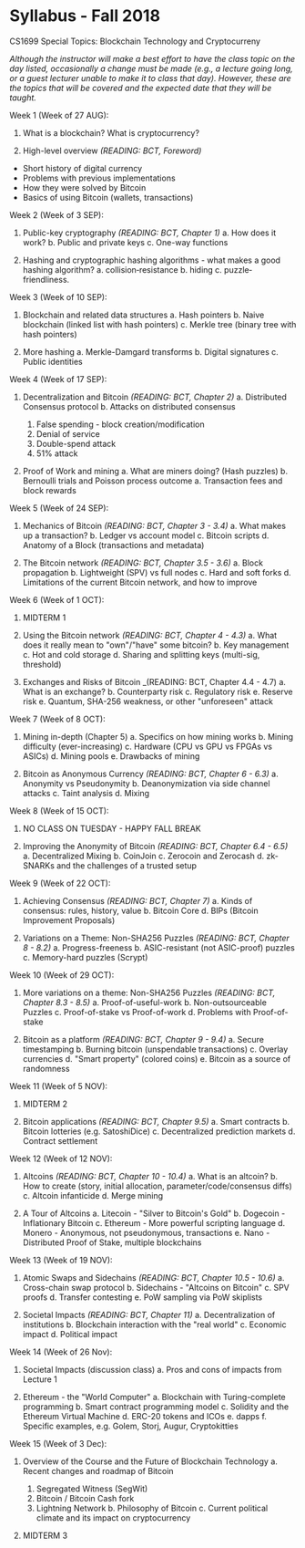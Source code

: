 # Syllabus - Fall 2018
CS1699 Special Topics: Blockchain Technology and Cryptocurreny

_Although the instructor will make a best effort to have the class topic on the day listed, occasionally a change must be made (e.g., a lecture going long, or a guest lecturer unable to make it to class that day).  However, these are the topics that will be covered and the expected date that they will be taught._


Week 1 (Week of 27 AUG):

1. What is a blockchain?  What is cryptocurrency?

2. High-level overview _(READING: BCT, Foreword)_
  * Short history of digital currency
  * Problems with previous implementations
  * How they were solved by Bitcoin
  * Basics of using Bitcoin (wallets, transactions)

Week 2 (Week of 3 SEP):

1. Public-key cryptography _(READING: BCT, Chapter 1)_
   a. How does it work?
   b. Public and private keys
   c. One-way functions

2. Hashing and cryptographic hashing algorithms - what makes a good hashing algorithm?
  a. collision‐resistance
  b. hiding
  c. puzzle‐friendliness.

Week 3 (Week of 10 SEP):

1. Blockchain and related data structures
  a. Hash pointers
  b. Naive blockchain (linked list with hash pointers)
  c. Merkle tree (binary tree with hash pointers)

2. More hashing
  a. Merkle-Damgard transforms
  b. Digital signatures
  c. Public identities

Week 4 (Week of 17 SEP):

1. Decentralization and Bitcoin _(READING: BCT, Chapter 2)_
  a. Distributed Consensus protocol
  b. Attacks on distributed consensus
    1. False spending - block creation/modification
    2. Denial of service
    3. Double-spend attack
    4. 51% attack

2. Proof of Work and mining
  a. What are miners doing? (Hash puzzles)
  b. Bernoulli trials and Poisson process outcome
  a. Transaction fees and block rewards

Week 5 (Week of 24 SEP):

1. Mechanics of Bitcoin _(READING: BCT, Chapter 3 - 3.4)_
  a. What makes up a transaction?
  b. Ledger vs account model
  c. Bitcoin scripts
  d. Anatomy of a Block (transactions and metadata)

2. The Bitcoin network _(READING: BCT, Chapter 3.5 - 3.6)_
  a. Block propagation
  b. Lightweight (SPV) vs full nodes
  c. Hard and soft forks
  d. Limitations of the current Bitcoin network, and how to improve

Week 6 (Week of 1 OCT):

1. MIDTERM 1

2. Using the Bitcoin network _(READING: BCT, Chapter 4 - 4.3)_
  a. What does it really mean to "own"/"have" some bitcoin?
  b. Key management
  c. Hot and cold storage
  d. Sharing and splitting keys (multi-sig, threshold)

2. Exchanges and Risks of Bitcoin  _(READING: BCT, Chapter 4.4 - 4.7)
  a. What is an exchange?
  b. Counterparty risk
  c. Regulatory risk
  e. Reserve risk
  e. Quantum, SHA-256 weakness, or other "unforeseen" attack

Week 7 (Week of 8 OCT):

1. Mining in-depth (Chapter 5)
  a. Specifics on how mining works
  b. Mining difficulty (ever-increasing)
  c. Hardware (CPU vs GPU vs FPGAs vs ASICs)
  d. Mining pools
  e. Drawbacks of mining

2. Bitcoin as Anonymous Currency _(READING: BCT, Chapter 6 - 6.3)_
  a. Anonymity vs Pseudonymity
  b. Deanonymization via side channel attacks
  c. Taint analysis
  d. Mixing


Week 8 (Week of 15 OCT):

1. NO CLASS ON TUESDAY - HAPPY FALL BREAK

2. Improving the Anonymity of Bitcoin _(READING: BCT, Chapter 6.4 - 6.5)_
  a. Decentralized Mixing
  b. CoinJoin
  c. Zerocoin and Zerocash
  d. zk-SNARKs and the challenges of a trusted setup

Week 9 (Week of 22 OCT):

1. Achieving Consensus _(READING: BCT, Chapter 7)_
  a. Kinds of consensus: rules, history, value
  b. Bitcoin Core
  d. BIPs (Bitcoin Improvement Proposals)

2. Variations on a Theme: Non-SHA256 Puzzles _(READING: BCT, Chapter 8 - 8.2)_
  a. Progress-freeness
  b. ASIC-resistant (not ASIC-proof) puzzles
  c. Memory-hard puzzles (Scrypt)

Week 10 (Week of 29 OCT):

1. More variations on a theme: Non-SHA256 Puzzles _(READING: BCT, Chapter 8.3 - 8.5)_
  a. Proof-of-useful-work
  b. Non-outsourceable Puzzles
  c. Proof-of-stake vs Proof-of-work
  d. Problems with Proof-of-stake


2. Bitcoin as a platform _(READING: BCT, Chapter 9 - 9.4)_
  a. Secure timestamping
  b. Burning bitcoin (unspendable transactions)
  c. Overlay currencies
  d. "Smart property" (colored coins)
  e. Bitcoin as a source of randomness


Week 11 (Week of 5 NOV):

1. MIDTERM 2

2. Bitcoin applications _(READING: BCT, Chapter 9.5)_
  a. Smart contracts
  b. Bitcoin lotteries (e.g. SatoshiDice)
  c. Decentralized prediction markets
  d. Contract settlement

Week 12 (Week of 12 NOV):

1. Altcoins _(READING: BCT, Chapter 10 - 10.4)_
  a. What is an altcoin?
  b. How to create (story, initial allocation, parameter/code/consensus diffs)
  c. Altcoin infanticide
  d. Merge mining

2. A Tour of Altcoins
  a. Litecoin - "Silver to Bitcoin's Gold"
  b. Dogecoin - Inflationary Bitcoin
  c. Ethereum - More powerful scripting language
  d. Monero - Anonymous, not pseudonymous, transactions
  e. Nano - Distributed Proof of Stake, multiple blockchains

Week 13 (Week of 19 NOV):

1. Atomic Swaps and Sidechains _(READING: BCT, Chapter 10.5 - 10.6)_
  a. Cross-chain swap protocol
  b. Sidechains - "Altcoins on Bitcoin"
  c. SPV proofs
  d. Transfer contesting
  e. PoW sampling via PoW skiplists

2. Societal Impacts _(READING: BCT, Chapter 11)_
  a. Decentralization of institutions
  b. Blockchain interaction with the "real world"
  c. Economic impact
  d. Political impact

Week 14 (Week of 26 Nov):

1. Societal Impacts (discussion class)
  a. Pros and cons of impacts from Lecture 1

2. Ethereum - the "World Computer"
  a. Blockchain with Turing-complete programming
  b. Smart contract programming model
  c. Solidity and the Ethereum Virtual Machine
  d. ERC-20 tokens and ICOs
  e. dapps
  f. Specific examples, e.g. Golem, Storj, Augur, Cryptokitties


Week 15 (Week of 3 Dec):

1. Overview of the Course and the Future of Blockchain Technology
  a. Recent changes and roadmap of Bitcoin
    1. Segregated Witness (SegWit)
    2. Bitcoin / Bitcoin Cash fork
    3. Lightning Network
  b. Philosophy of Bitcoin
  c. Current political climate and its impact on cryptocurrency

2. MIDTERM 3
